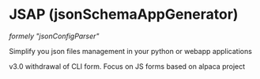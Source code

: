 # JSAP (jsonSchemaAppGenerator)

*formely "jsonConfigParser"*

Simplify you json files management in your python or webapp applications

v3.0 withdrawal of CLI form. Focus on JS forms based on alpaca project
